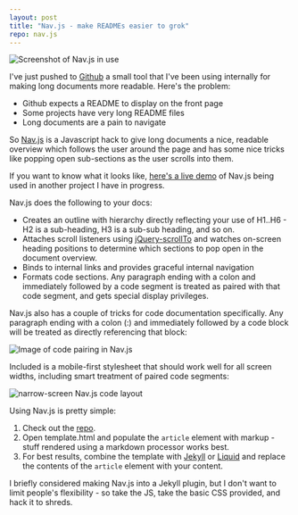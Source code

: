 ```yaml
---
layout: post
title: "Nav.js - make READMEs easier to grok"
repo: nav.js
---
```


[repo]: http://github.com/danski/nav.js
[spah]: http://danski.github.com/spah
[jekyll]: http://github.com/mojombo/jekyll
[liquid]: http://github.com/tobias/liquid
[scrollTo]: http://flesler.blogspot.co.uk/2007/10/jqueryscrollto.html

<img src="https://img.skitch.com/20120427-rnce73fhm3qq25qww82mj98iff.png" alt="Screenshot of Nav.js in use" />

I've just pushed to [Github][repo] a small tool that I've been using internally for making long documents more readable. Here's the problem:

- Github expects a README to display on the front page
- Some projects have very long README files
- Long documents are a pain to navigate

So [Nav.js][repo] is a Javascript hack to give long documents a nice, readable overview which follows the user around the page and has some nice tricks like popping open sub-sections as the user scrolls into them.

If you want to know what it looks like, [here's a live demo][spah] of Nav.js being used in another project I have in progress.

Nav.js does the following to your docs:

- Creates an outline with hierarchy directly reflecting your use of H1..H6 - H2 is a sub-heading, H3 is a sub-sub heading, and so on.
- Attaches scroll listeners using [jQuery-scrollTo][scrollTo] and watches on-screen heading positions to determine which sections to pop open in the document overview.
- Binds to internal links and provides graceful internal navigation
- Formats code sections. Any paragraph ending with a colon and immediately followed by a code segment is treated as paired with that code segment, and gets special display privileges.

Nav.js also has a couple of tricks for code documentation specifically. Any paragraph ending with a colon (:) and immediately followed by a code block will be treated as directly referencing that block:

<img src="https://img.skitch.com/20120503-tedxb4c5s59e7wfe794drc9mii.png" alt="Image of code pairing in Nav.js" />

Included is a mobile-first stylesheet that should work well for all screen widths, including smart treatment of paired code segments:

<img src="https://img.skitch.com/20120503-kwjbs9erwn6n46knggigtu9bm1.png" alt="narrow-screen Nav.js code layout" />

Using Nav.js is pretty simple:

1. Check out the [repo][repo].
2. Open template.html and populate the <code>article</code> element with markup - stuff rendered using a markdown processor works best.
3. For best results, combine the template with [Jekyll][jekyll] or [Liquid][liquid] and replace the contents of the <code>article</code> element with your content.

I briefly considered making Nav.js into a Jekyll plugin, but I don't want to limit people's flexibility - so take the JS, take the basic CSS provided, and hack it to shreds.